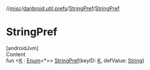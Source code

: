 //[misc](../../index.md)/[danbroid.util.prefs](../index.md)/[StringPref](index.md)/[StringPref](-string-pref.md)



# StringPref  
[androidJvm]  
Content  
fun <[K](index.md) : [Enum](https://kotlinlang.org/api/latest/jvm/stdlib/kotlin/-enum/index.html)<*>> [StringPref](-string-pref.md)(keyID: [K](index.md), defValue: [String](https://kotlinlang.org/api/latest/jvm/stdlib/kotlin/-string/index.html))  



